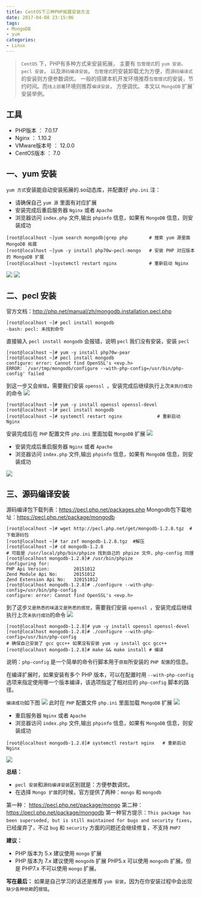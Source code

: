 ```yaml
---
title: CentOS下三种PHP拓展安装方法
date: 2017-04-08 23:15:06
tags:
- MongoDB
- yum
categories:
- Linux
---
```


> `CentOS` 下，PHP有多种方式来安装拓展， 主要有 `包管理式`的 `yum 安装`、`pecl 安装`， 以及`源码编译安装`。
> `包管理式`的安装卸载尤为方便，而`源码编译式`的安装则方便参数调优。
> 一般的搭建本机开发环境推荐`包管理式`的安装，节约时间。而`线上部署`环境则推荐`编译安装`， 方便调优。 
> 本文以 `MongoDB` 扩展`安装举例。

工具
----------------
 - PHP版本      ： 7.0.17
 - Nginx        ： 1.10.2
 - VMware版本号 ： 12.0.0 
 - CentOS版本   ： 7.0


一、yum 安装
----------------
`yum 方式`安装能自动安装拓展的.so动态库，并配置好 `php.ini`
注：
 - 请确保自己 `yum 源` 里面有对应扩展
 - 安装完成后重启服务器 `Nginx` 或者 `Apache`
 - 浏览器访问 `index.php` 文件,输出 `phpinfo` 信息，如果有 `MongoDB` 信息，则安装成功

```
[root@localhost ~]yum search mongodb|grep php        # 搜索 yum 源里面 MongoDB 拓展
[root@localhost ~]yum -y install php70w-pecl-mongo   # 安装 PHP 对应版本的 MongoDB 扩展
[root@localhost ~]systemctl restart nginx            # 重新启动 Nginx
```
![][1]
![][2]


二、pecl 安装
----------------
官方文档：http://php.net/manual/zh/mongodb.installation.pecl.php

```
[root@localhost ~]# pecl install mongodb
-bash: pecl: 未找到命令
```
直接输入 `pecl install mongodb` 会报错，说明 `pecl` 我们没有安装，安装 `pecl`
```
[root@localhost ~]# yum -y install php70w-pear
[root@localhost ~]# pecl install mongodb
configure: error: Cannot find OpenSSL's <evp.h>
ERROR: `/var/tmp/mongodb/configure --with-php-config=/usr/bin/php-config' failed
```
到这一步又会`报错`，需要我们安装 `openssl `，安装完成后继续执行上次`未执行成功`的命令
![][7]

```
[root@localhost ~]# yum -y install openssl openssl-devel
[root@localhost ~]# pecl install mongodb
[root@localhost ~]# systemctl restart nginx             # 重新启动 Nginx
```
安装完成后在 `PHP` 配置文件 `php.ini` 里面加载 `MongoDB` 扩展
![][5]
 - 安装完成后重启服务器 `Nginx` 或者 `Apache`
 - 浏览器访问 `index.php` 文件,输出 `phpinfo` 信息，如果有 `MongoDB` 信息，则安装成功


![][6]


三、源码编译安装
----------------
源码编译包下载列表：https://pecl.php.net/packages.php
Mongodb包下载地址：https://pecl.php.net/package/mongodb
```
[root@localhost ~]# wget http://pecl.php.net/get/mongodb-1.2.8.tgz  #下载源码包
[root@localhost ~]# tar zxf mongodb-1.2.8.tgz  #解压
[root@localhost ~]# cd mongodb-1.2.8
# 可能是 /usr/local/php/bin/phpize 找到自己的 phpize 文件，php-config 同理
[root@localhost mongodb-1.2.8]# /usr/bin/phpize    
Configuring for:
PHP Api Version:         20151012
Zend Module Api No:      20151012
Zend Extension Api No:   320151012
[root@localhost mongodb-1.2.8]# ./configure --with-php-config=/usr/bin/php-config
configure: error: Cannot find OpenSSL's <evp.h>
```
到了这步`又是熟悉的味道又是熟悉的感觉`，需要我们安装 `openssl `，安装完成后继续执行上次`未执行成功`的命令
![][3]

```
[root@localhost mongodb-1.2.8]# yum -y install openssl openssl-devel
[root@localhost mongodb-1.2.8]# ./configure --with-php-config=/usr/bin/php-config
# 确保自己安装了 gcc gcc++ 如果没有安装 yum -y install gcc gcc++
[root@localhost mongodb-1.2.8]# make && make install # 编译
```
说明：`php-config` 是一个简单的命令行脚本用于`获取`所安装的 `PHP 配置`的信息。

在编译扩展时，如果安装有多个 PHP 版本，可以在配置时用 `--with-php-config` 选项来指定使用哪一个版本编译，该选项指定了相对应的 `php-config` 脚本的路径。

`编译成功`如下图
![][4]
此时在 `PHP` 配置文件 `php.ini` 里面加载 `MongoDB` 扩展
![][5]

 - 重启服务器 `Nginx` 或者 `Apache`
 - 浏览器访问 `index.php` 文件,输出 `phpinfo` 信息，如果有 `MongoDB` 信息，则安装成功


 ```
 [root@localhost mongodb-1.2.8]# systemctl restart nginx   # 重新启动 Nginx
 ```
![][6]


**总结：**
 - `pecl 安装`和`源码编译安装`区别就是：方便参数调优。
 - 在选择 `Mongo 扩展`的时候，官方提供了两种：`mongo` 和 `mongodb`

第一种： https://pecl.php.net/package/mongo
第二种： https://pecl.php.net/package/mongodb
第一种官方提示：`This package has been superseded, but is still maintained for bugs and security fixes`，已经废弃了，不过 `bug` 和 `security` 方面的问题还会继续修复，不支持 `PHP7` 

**建议：**
 - PHP 版本为 5.x 建议使用 `mongo` 扩展
 - PHP 版本为 7.x 建议使用 `mongodb` 扩展
PHP5.x 可以使用 `mongodb` 扩展。但是 PHP7.x  不可以使用 `mongo` 扩展。

**写在最后：**
如果是自己学习的话还是推荐 `yum 安装`，因为在你安装过程中会出现`缺少各种依赖`的`报错`。

  [1]: https://ned.oss-cn-beijing.aliyuncs.com/php_extension_1.png
  [2]: https://ned.oss-cn-beijing.aliyuncs.com/php_extension_2.png
  [3]: https://ned.oss-cn-beijing.aliyuncs.com/php_extension_4.png
  [4]: https://ned.oss-cn-beijing.aliyuncs.com/php_extension_7.png
  [5]: https://ned.oss-cn-beijing.aliyuncs.com/php_extension_5.png
  [6]: https://ned.oss-cn-beijing.aliyuncs.com/php_extension_6.png
  [7]: https://ned.oss-cn-beijing.aliyuncs.com/php_extension_3_1.png